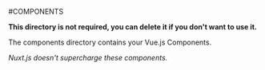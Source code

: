 #COMPONENTS

**This directory is not required, you can delete it if you don't want to use it.**

The components directory contains your Vue.js Components.

_Nuxt.js doesn't supercharge these components._
